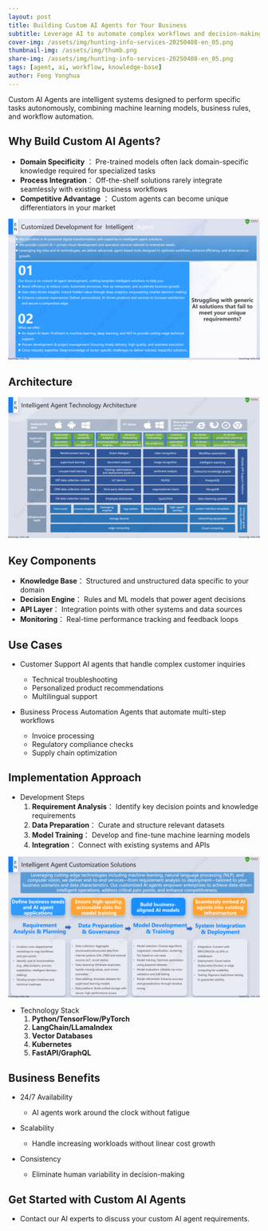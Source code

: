 ```yaml
---
layout: post
title: Building Custom AI Agents for Your Business
subtitle: Leverage AI to automate complex workflows and decision-making processes
cover-img: /assets/img/hunting-info-services-20250408-en_05.png
thumbnail-img: /assets/img/thumb.png
share-img: /assets/img/hunting-info-services-20250408-en_05.png
tags: [agent, ai, workflow, knowledge-base]
author: Feng Yonghua
---
```

Custom AI Agents are intelligent systems designed to perform specific tasks autonomously, combining machine learning models, business rules, and workflow automation.

## Why Build Custom AI Agents?

- **Domain Specificity** ： Pre-trained models often lack domain-specific knowledge required for specialized tasks
- **Process Integration**： Off-the-shelf solutions rarely integrate seamlessly with existing business workflows
- **Competitive Advantage** ： Custom agents can become unique differentiators in your market

![why to customize the intelligent agent](/assets/img/hunting-info-services-20250408-en_06.png)

## Architecture

![Architecture](/assets/img/hunting-info-services-20250408-en_08.png)

## Key Components

- **Knowledge Base**： Structured and unstructured data specific to your domain
- **Decision Engine**： Rules and ML models that power agent decisions
- **API Layer**： Integration points with other systems and data sources
- **Monitoring**： Real-time performance tracking and feedback loops

## Use Cases

- Customer Support
AI agents that handle complex customer inquiries

   * Technical troubleshooting
   * Personalized product recommendations
   * Multilingual support

- Business Process Automation
Agents that automate multi-step workflows

   * Invoice processing
   * Regulatory compliance checks
   * Supply chain optimization

## Implementation Approach

- Development Steps
  1. **Requirement Analysis**： Identify key decision points and knowledge requirements
  2. **Data Preparation**： Curate and structure relevant datasets
  3. **Model Training**： Develop and fine-tune machine learning models
  4. **Integration**： Connect with existing systems and APIs

![process of building custom ai agent](/assets/img/hunting-info-services-20250408-en_07.png)

- Technology Stack
  1. **Python/TensorFlow/PyTorch**
  2. **LangChain/LLamaIndex**
  3. **Vector Databases**
  4. **Kubernetes**
  5. **FastAPI/GraphQL**

## Business Benefits

  - 24/7 Availability
    * AI agents work around the clock without fatigue

  - Scalability
    * Handle increasing workloads without linear cost growth

  - Consistency
    * Eliminate human variability in decision-making

## Get Started with Custom AI Agents

- Contact our AI experts to discuss your custom AI agent requirements.

